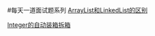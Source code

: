#每天一道面试题系列
[ArrayList和LinkedList的区别](https://github.com/YoungBear/InterviewEveryday/blob/master/ArrayList_LinkedList.md)

[Integer的自动装箱拆箱](https://github.com/YoungBear/InterviewEveryday/blob/master/IntegerAutoboxing.md)